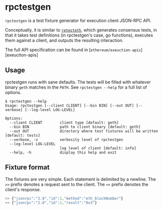 # rpctestgen

`rpctestgen` is a test fixture generator for execution client JSON-RPC API. 

Conceptually, it is similar to [`retesteth`][retesteth], which generates
consensus tests, in that it takes test definitions (in rpctestgen's case, go
functions), executes them against a client, and outputs the resulting
interaction.

The full API specification can be found in [`ethereum/exeuction-apis`][exeuciton-apis]

## Usage

rpctestgen runs with sane defaults. The tests will be filled with whatever
binary `geth` matches in the `PATH`. See `rpctestgen --help` for a full list of
options.

```console
$ rpctestgen --help
Usage: rpctestgen [--client CLIENT] [--bin BIN] [--out OUT] [--verbose] [--log-level LOG-LEVEL]

Options:
  --client CLIENT        client type [default: geth]
  --bin BIN              path to client binary [default: geth]
  --out OUT              directory where test fixtures will be written [default: tests]
  --verbose, -v          verbosity level of rpctestgen
  --log-level LOG-LEVEL
                         log level of client [default: info]
  --help, -h             display this help and exit
  ```

## Fixture format

The fixtures are very simple. Each statement is delimited by a newline. The `>>` prefix denotes
a request sent to the client. The `<<` prefix denotes the client's response.

```js
>> {"jsonrpc":"2.0","id":1,"method":"eth_blockNumber"}
<< {"jsonrpc":"2.0","id":1,"result":"0x3"}
```

[retesteth]: https://github.com/ethereum/retesteth
[execution-apis]: https:github.com/ethereum/execution-apis
